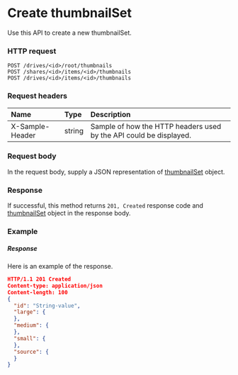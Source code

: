 # Create thumbnailSet

Use this API to create a new thumbnailSet.
### HTTP request
```http
POST /drives/<id>/root/thumbnails
POST /shares/<id>/items/<id>/thumbnails
POST /drives/<id>/items/<id>/thumbnails

```
### Request headers
| Name       | Type | Description|
|:---------------|:--------|:----------|
| X-Sample-Header  | string  | Sample of how the HTTP headers used by the API could be displayed.|

### Request body
In the request body, supply a JSON representation of [thumbnailSet](../resources/thumbnailset.md) object.


### Response
If successful, this method returns `201, Created` response code and [thumbnailSet](../resources/thumbnailset.md) object in the response body.

### Example
##### Response
Here is an example of the response.
```json
HTTP/1.1 201 Created
Content-type: application/json
Content-length: 100
{
  "id": "String-value",
  "large": {
  },
  "medium": {
  },
  "small": {
  },
  "source": {
  }
}
```
